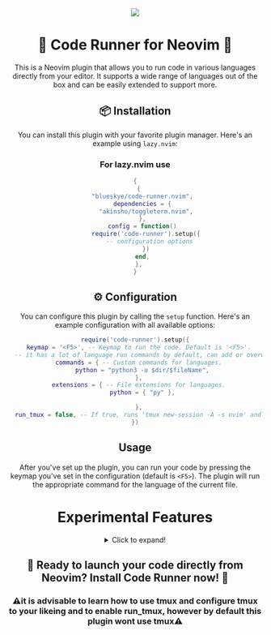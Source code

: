 <head>
<div align="center">
<img src="https://raw.githubusercontent.com/blurskye/code-runner.nvim/main/banner.png">

<!-- ### Stand Up For <span style="color:green"> Humanity </span>, Oppose <span style="color:red">Genocide</span> and <span style="color:red">Suppression</span>
### Condemn <span style="color:red">75 years </span> of <span style="color:red"> Brutal Occupation </span> and <span style="color:red"> Genocide </span>
### <span style="color:green">Support PALESTINE<img src="https://raw.githubusercontent.com/blurskye/code-runner.nvim/main/icon.png" alt="heart" style="vertical-align: middle; position: relative; top: -2px;"></span>
</div> -->
</head>
<div align="center">

<body>
<h1> 🚀 Code Runner for Neovim 🚀 </h1>

</div>

This is a Neovim plugin that allows you to run code in various languages directly from your editor. It supports a wide range of languages out of the box and can be easily extended to support more.

## 📦 Installation

You can install this plugin with your favorite plugin manager. Here's an example using `lazy.nvim`:

### For lazy.nvim use

```lua
{
  {
    "blueskye/code-runner.nvim",
    dependencies = {
      "akinsho/toggleterm.nvim",
    },
    config = function()
      require('code-runner').setup({
        -- configuration options
      })
    end,
  },
}
```

## ⚙️ Configuration

You can configure this plugin by calling the `setup` function. Here's an example configuration with all available options:

```lua
require('code-runner').setup({
  keymap = '<F5>', -- Keymap to run the code. Default is '<F5>'.
  -- it has a lot of language run commands by default, can add or overwrite them as needed like this
  commands = { -- Custom commands for languages.
    python = "python3 -u $dir/$fileName",
  },
  extensions = { -- File extensions for languages.
    python = { "py" },

  },
  run_tmux = false, -- If true, runs 'tmux new-session -A -s nvim' and 'ToggleTerm'. Default is false.
})
```
## Usage

After you've set up the plugin, you can run your code by pressing the keymap you've set in the configuration (default is `<F5>`). The plugin will run the appropriate command for the language of the current file.

# Experimental Features
<details>
<summary>Click to expand!</summary>

- <details>
  <summary>Experimental Feature: Ability to have coderun.json</summary>

  ```json
  {
    "run project": {
      "command" : "npm run start",
      "keybind": "<F7>"
    },
    "deploy project": {
      "command": "npm run deploy",
      "keybind": "<F6>"
    }
  }
  ```
    This file can be in any directory above or in the same directory as the script. If it's not found, the default commands for each language will be used. These defaults can also be changed from the setup function. See above for more details.

  to use this experimental feature, you will have to use the branch alt-testing
  (will be merged in a few weeks of testing)
  like this
  
    ```lua
    {
      {
        "blueskye/code-runner.nvim",
        branch = "alt-testing",
        dependencies = {
          "akinsho/toggleterm.nvim",
        },
        config = function()
          require('code-runner').setup({
            -- configuration options
          })
        end,
      }
    }
    ```
</details>
</details>
<div align="center">

## 🚀 Ready to launch your code directly from Neovim? Install Code Runner now! 🚀
### ⚠️it is advisable to learn how to use tmux and configure tmux to your likeing and to enable run_tmux, however by default this plugin wont use tmux⚠️


</div>
</body>